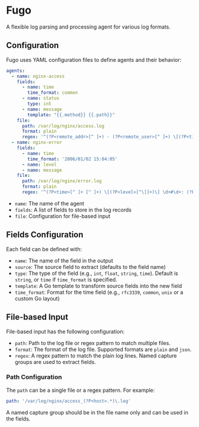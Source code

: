 # Fugo

A flexible log parsing and processing agent for various log formats.

## Configuration

Fugo uses YAML configuration files to define agents and their behavior:

```yaml
agents:
  - name: nginx-access
    fields:
      - name: time
        time_format: common
      - name: status
        type: int
      - name: message
        template: "{{.method}} {{.path}}"
    file:
      path: /var/log/nginx/access.log
      format: plain
      regex: '^(?P<remote_addr>[^ ]+) - (?P<remote_user>[^ ]+) \[(?P<time>[^\]]+)\] "(?P<method>[^ ]+) (?P<path>[^ ]+) (?P<protocol>[^"]+)" (?P<status>[^ ]+)'
  - name: nginx-error
    fields:
      - name: time
        time_format: '2006/01/02 15:04:05'
      - name: level
      - name: message
    file:
      path: /var/log/nginx/error.log
      format: plain
      regex: '^(?P<time>[^ ]+ [^ ]+) \[(?P<level>[^\]]+)\] \d+#\d+: (?P<message>.*)'
```

- `name`: The name of the agent
- `fields`: A list of fields to store in the log records
- `file`: Configuration for file-based input

## Fields Configuration

Each field can be defined with:

- `name`: The name of the field in the output
- `source`: The source field to extract (defaults to the field name)
- `type`: The type of the field (e.g., `int`, `float`, `string`, `time`). Default is `string`, or `time` if `time_format` is specified.
- `template`: A Go template to transform source fields into the new field
- `time_format`: Format for the time field (e.g., `rfc3339`, `common`, `unix` or a custom Go layout)

## File-based Input

File-based input has the following configuration:

- `path`: Path to the log file or regex pattern to match multiple files.
- `format`: The format of the log file. Supported formats are `plain` and `json`.
- `regex`: A regex pattern to match the plain log lines. Named capture groups are used to extract fields.

### Path Configuration

The `path` can be a single file or a regex pattern. For example:

```yaml
path: '/var/log/nginx/access_(?P<host>.*)\.log'
```

A named capture group should be in the file name only and can be used in the fields.
